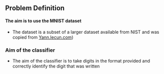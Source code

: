 ## Problem Definition
#### The aim is to use the MNIST dataset 
- The dataset is a subset of a larger dataset available from NIST and was copied from [Yann.lecun.com](http://yann.lecun.com/exdb/mnist/))

### Aim of the classifier
- The aim of the classifier is to take digits in the format provided and correctly identify the digit that was written
